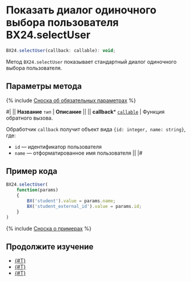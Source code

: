 # Показать диалог одиночного выбора пользователя BX24.selectUser

```js
BX24.selectUser(callback: callable): void;
```

Метод `BX24.selectUser` показывает стандартный диалог одиночного выбора пользователя.

## Параметры метода

{% include [Сноска об обязательных параметрах](../../../_includes/required.md) %}

#|
|| **Название**
`тип` | **Описание** ||
|| **callback***
[`callable`](../../data-types.md) | Функция обратного вызова.

Обработчик `callback` получит объект вида `{id: integer, name: string}`, где: 
- `id` — идентификатор пользователя
- `name` — отформатированное имя пользователя ||
|#

## Пример кода

```js
BX24.selectUser(
    function(params)
    {
        BX('student').value = params.name;
        BX('student_external_id').value = params.id;
    }
)
```

{% include [Сноска о примерах](../../../_includes/examples.md) %}

## Продолжите изучение

- [{#T}](./bx24-select-users.md)
- [{#T}](./bx24-select-access.md)
- [{#T}](./bx24-select-crm.md)